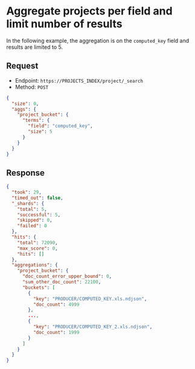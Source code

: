 # Aggregate projects per field and limit number of results

In the following example, the aggregation is on the `computed_key` field and results are limited to 5.

## Request

- Endpoint: `https://PROJECTS_INDEX/project/_search`
- Method: `POST`

```json
{
  "size": 0,
  "aggs": {
    "project_bucket": {
      "terms": {
        "field": "computed_key",
        "size": 5
      }
    }
  }
}
```

## Response

```json
{
  "took": 29,
  "timed_out": false,
  "_shards": {
    "total": 5,
    "successful": 5,
    "skipped": 0,
    "failed": 0
  },
  "hits": {
    "total": 72090,
    "max_score": 0,
    "hits": []
  },
  "aggregations": {
    "project_bucket": {
      "doc_count_error_upper_bound": 0,
      "sum_other_doc_count": 22100,
      "buckets": [
        {
          "key": "PRODUCER/COMPUTED_KEY.xls.ndjson",
          "doc_count": 4999
        },
        ...,
        {
          "key": "PRODUCER/COMPUTED_KEY_2.xls.ndjson",
          "doc_count": 1999
        }
      ]
    }
  }
}
```
